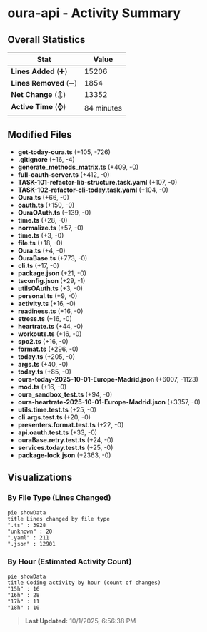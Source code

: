 # oura-api - Activity Summary 

## Overall Statistics

| Stat                   | Value                                                             |
| ---------------------- | ----------------------------------------------------------------- |
| **Lines Added** (➕)   | 15206                                          |
| **Lines Removed** (➖) | 1854                                        |
| **Net Change** (↕)    | 13352                |
| **Active Time** (⌚)   | 84 minutes |


## Modified Files
- **get-today-oura.ts** (+105, -726)
- **.gitignore** (+16, -4)
- **generate_methods_matrix.ts** (+409, -0)
- **full-oauth-server.ts** (+412, -0)
- **TASK-101-refactor-lib-structure.task.yaml** (+107, -0)
- **TASK-102-refactor-cli-today.task.yaml** (+104, -0)
- **Oura.ts** (+66, -0)
- **oauth.ts** (+150, -0)
- **OuraOAuth.ts** (+139, -0)
- **time.ts** (+28, -0)
- **normalize.ts** (+57, -0)
- **time.ts** (+3, -0)
- **file.ts** (+18, -0)
- **Oura.ts** (+4, -0)
- **OuraBase.ts** (+773, -0)
- **cli.ts** (+17, -0)
- **package.json** (+21, -0)
- **tsconfig.json** (+29, -1)
- **utilsOAuth.ts** (+3, -0)
- **personal.ts** (+9, -0)
- **activity.ts** (+16, -0)
- **readiness.ts** (+16, -0)
- **stress.ts** (+16, -0)
- **heartrate.ts** (+44, -0)
- **workouts.ts** (+16, -0)
- **spo2.ts** (+16, -0)
- **format.ts** (+296, -0)
- **today.ts** (+205, -0)
- **args.ts** (+40, -0)
- **today.ts** (+85, -0)
- **oura-today-2025-10-01-Europe-Madrid.json** (+6007, -1123)
- **mod.ts** (+16, -0)
- **oura_sandbox_test.ts** (+94, -0)
- **oura-heartrate-2025-10-01-Europe-Madrid.json** (+3357, -0)
- **utils.time.test.ts** (+25, -0)
- **cli.args.test.ts** (+20, -0)
- **presenters.format.test.ts** (+22, -0)
- **api.oauth.test.ts** (+33, -0)
- **ouraBase.retry.test.ts** (+24, -0)
- **services.today.test.ts** (+25, -0)
- **package-lock.json** (+2363, -0)

## Visualizations

### By File Type (Lines Changed)

```mermaid
pie showData
title Lines changed by file type
".ts" : 3928
"unknown" : 20
".yaml" : 211
".json" : 12901
```

### By Hour (Estimated Activity Count)

```mermaid
pie showData
title Coding activity by hour (count of changes)
"15h" : 16
"16h" : 28
"17h" : 11
"18h" : 10
```


> **Last Updated:** 10/1/2025, 6:56:38 PM